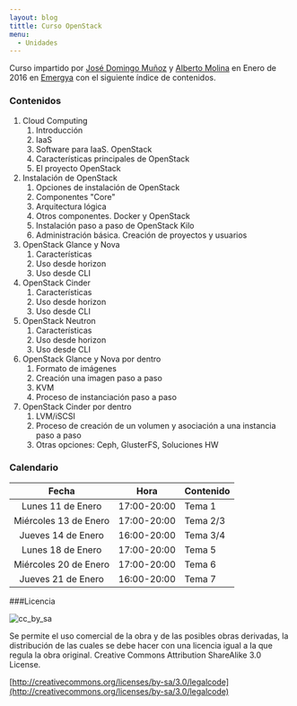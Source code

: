 ```yaml
---
layout: blog
tittle: Curso OpenStack
menu:
  - Unidades
---
```

Curso impartido por [José Domingo Muñoz](http://www.pledin.org) y
[Alberto Molina](http://albertomolina.wordpress.com) en Enero de 2016
en [Emergya](http://www.emergya.es/) con el siguiente índice de
contenidos.

### Contenidos

1. Cloud Computing
    1. Introducción
    1. IaaS
    1. Software para IaaS. OpenStack
    1. Características principales de OpenStack
    1. El proyecto OpenStack
1. Instalación de OpenStack
    1. Opciones de instalación de OpenStack
    1. Componentes "Core"
    1. Arquitectura lógica
    1. Otros componentes. Docker y OpenStack
    1. Instalación paso a paso de OpenStack Kilo
    1. Administración básica. Creación de proyectos y usuarios
1. OpenStack Glance y Nova
    1. Características
    1. Uso desde horizon
    1. Uso desde CLI
1. OpenStack Cinder
    1. Características
    1. Uso desde horizon
    1. Uso desde CLI
1. OpenStack Neutron
    1. Características
    1. Uso desde horizon
    1. Uso desde CLI
1. OpenStack Glance y Nova por dentro
    1. Formato de imágenes
    1. Creación una imagen paso a paso
    1. KVM
    1. Proceso de instanciación paso a paso
1. OpenStack Cinder por dentro
    1. LVM/iSCSI
    1. Proceso de creación de un volumen y asociación a una instancia
    paso a paso
    1. Otras opciones: Ceph, GlusterFS, Soluciones HW

### Calendario

|Fecha|Hora|Contenido|
|:---:|----|---------|
|Lunes 11 de Enero|17:00-20:00|Tema 1|
|Miércoles 13 de Enero|17:00-20:00|Tema 2/3|
|Jueves 14 de Enero|16:00-20:00|Tema 3/4|
|Lunes 18 de Enero|17:00-20:00|Tema 5|
|Miércoles 20 de Enero|17:00-20:00|Tema 6|
|Jueves 21 de Enero|16:00-20:00|Tema 7|

###Licencia

![cc_by_sa](http://iesgn.github.io/emergya/img/cc_by_sa.png)

Se permite el uso comercial de la obra y de las posibles obras derivadas, la
distribución de las cuales se debe hacer con una licencia igual a la que regula
la obra original. Creative Commons Attribution ShareAlike 3.0 License.

[http://creativecommons.org/licenses/by-sa/3.0/legalcode](http://creativecommons.org/licenses/by-sa/3.0/legalcode)


